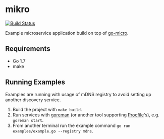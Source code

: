 # mikro

[![Build Status](https://travis-ci.org/kopiczko/mikro.svg?branch=master)](https://travis-ci.org/kopiczko/mikro)

Example microservice application build on top of [go-micro][1].

## Requirements

* Go 1.7
* make

## Running Examples

Examples are running with usage of mDNS registry to avoid setting up another discovery service.

1. Build the project with `make build`.
2. Run services with [goreman][2] (or another tool supporting [Procfile][3]'s), e.g. `goreman start`.
3. From another terminal run the example command `go run examples/example.go --registry mdns`.

[1]: https://github.com/micro/go-micro
[2]: https://github.com/mattn/goreman
[3]: https://devcenter.heroku.com/articles/procfile
